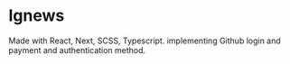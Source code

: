 # Ignews

Made with React, Next, SCSS, Typescript.
implementing Github login and payment and authentication method.
